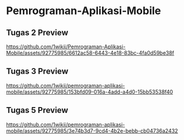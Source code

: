 # Pemrograman-Aplikasi-Mobile

## Tugas 2 Preview


https://github.com/1wikii/Pemrograman-Aplikasi-Mobile/assets/92775985/6612ac58-6443-4e18-83bc-4fa0d59be38f


## Tugas 3 Preview


https://github.com/1wikii/pemrograman-aplikasi-mobile/assets/92775985/153bfd09-016a-4add-a4d0-15bb53538f40


## Tugas 5 Preview



https://github.com/1wikii/pemrograman-aplikasi-mobile/assets/92775985/3e74b3d7-9cd4-4b2e-bebb-cb04736a2432

